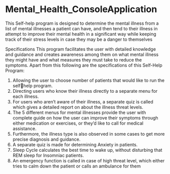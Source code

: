 # Mental_Health_ConsoleApplication
This Self-help program is designed to determine the mental illness from a list of mental  illnesses a patient can have, and then tend to their illness in attempt to improve their  mental health in a significant way while keeping track of their stress levels in case they  may be a danger to themselves


Specifications
This program facilitates the user with detailed knowledge and guidance and creates 
awareness among them on what mental illness they might have and what measures they 
must take to reduce the symptoms. Apart from this following are the specifications of 
this Self-Help Program:
1. Allowing the user to choose number of patients that would like to run the selfhelp program.
2. Directing users who know their illness directly to a separate menu for each 
illness.
3. For users who aren’t aware of their illness, a separate quiz is called which gives a 
detailed report on about the illness threat levels.
4. The 5 different menus for mental illnesses provide the user with complete guide 
on how the user can improve their symptoms through either medication or 
exercises, or they’d like to call for medical assistance. 
5. Furthermore, the illness type is also observed in some cases to get more precise 
diagnosis and guidance.
6. A separate quiz is made for determining Anxiety in patients.
7. Sleep Cycle calculates the best time to wake up, without disturbing that REM 
sleep for Insomniac patients.
8. An emergency function is called in case of high threat level, which either tries to 
calm down the patient or calls an ambulance for them
